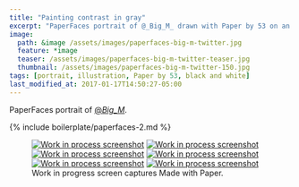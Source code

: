```yaml
---
title: "Painting contrast in gray"
excerpt: "PaperFaces portrait of @_Big_M_ drawn with Paper by 53 on an iPad."
image: 
  path: &image /assets/images/paperfaces-big-m-twitter.jpg 
  feature: *image
  teaser: /assets/images/paperfaces-big-m-twitter-teaser.jpg
  thumbnail: /assets/images/paperfaces-big-m-twitter-150.jpg
tags: [portrait, illustration, Paper by 53, black and white]
last_modified_at: 2017-01-17T14:50:27-05:00
---
```


PaperFaces portrait of [@_Big_M_](https://twitter.com/_Big_M_).

{% include boilerplate/paperfaces-2.md %}

<figure class="third">
	<a href="/assets/images/paperfaces-big-m-process-1-lg.jpg"><img src="/assets/images/paperfaces-big-m-process-1-600.jpg" alt="Work in process screenshot"></a>
	<a href="/assets/images/paperfaces-big-m-process-2-lg.jpg"><img src="/assets/images/paperfaces-big-m-process-2-600.jpg" alt="Work in process screenshot"></a>
	<a href="/assets/images/paperfaces-big-m-process-3-lg.jpg"><img src="/assets/images/paperfaces-big-m-process-3-600.jpg" alt="Work in process screenshot"></a>
	<a href="/assets/images/paperfaces-big-m-process-4-lg.jpg"><img src="/assets/images/paperfaces-big-m-process-4-600.jpg" alt="Work in process screenshot"></a>
	<a href="/assets/images/paperfaces-big-m-process-5-lg.jpg"><img src="/assets/images/paperfaces-big-m-process-5-600.jpg" alt="Work in process screenshot"></a>
	<a href="/assets/images/paperfaces-big-m-process-6-lg.jpg"><img src="/assets/images/paperfaces-big-m-process-6-600.jpg" alt="Work in process screenshot"></a>
	<figcaption>Work in progress screen captures Made with Paper.</figcaption>
</figure>
